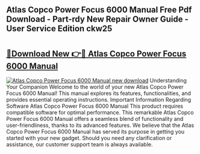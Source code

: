 ## Atlas Copco Power Focus 6000 Manual Free Pdf Download - Part-rdy New Repair Owner Guide - User Service Edition ckw25

# <h2><a href="http://bc43124.oget.top/?id=Atlas+Copco+Power+Focus+6000+Manual">🔗Download New 👉🔴 Atlas Copco Power Focus 6000 Manual</a></h2>

[![Atlas Copco Power Focus 6000 Manual new download](https://i.imgur.com/5g1atiW.png)](http://bc43124.oget.top/?id=Atlas+Copco+Power+Focus+6000+Manual)
Understanding Your Companion Welcome to the world of your new Atlas Copco Power Focus 6000 Manual! This manual explores its features, functionalities, and provides essential operating instructions. Important Information Regarding Software Atlas Copco Power Focus 6000 Manual This product requires compatible software for optimal performance. This remarkable Atlas Copco Power Focus 6000 Manual offers a seamless blend of functionality and user-friendliness, thanks to its advanced features. We believe that the Atlas Copco Power Focus 6000 Manual has served its purpose in getting you started with your new gadget. Should you need any clarification or assistance, our customer support team is always available.
